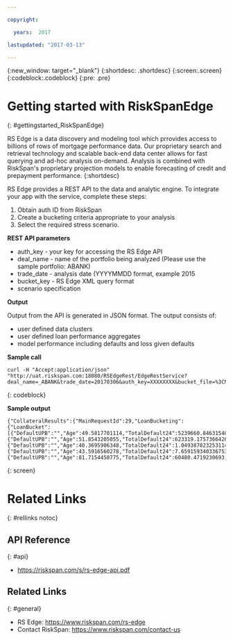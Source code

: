 ```yaml
---

copyright:

  years:  2017

lastupdated: "2017-03-13"

---
```


{:new_window: target="_blank"}
{:shortdesc: .shortdesc}
{:screen:.screen}
{:codeblock:.codeblock}
{:pre: .pre}

# Getting started with RiskSpanEdge
{: #gettingstarted_RiskSpanEdge}

RS Edge is a data discovery and modeling tool which prrovides access to billions of rows of mortgage performance data.  Our proprietary search and retrieval technology and scalable back-end data center allows for fast querying and ad-hoc analysis on-demand. Analysis is combined with RiskSpan's proprietary projection models to enable forecasting of credit and prepayment performance.
{:shortdesc}


RS Edge provides a REST API to the data and analytic engine. To integrate your app with the service, complete these steps: 
1. Obtain auth ID from RiskSpan
2. Create a bucketing criteria appropriate to your analysis
3. Select the required stress scenario.


**REST API parameters**

* auth_key - your key for accessing the RS Edge API
* deal_name - name of the portfolio being analyzed (Please use the sample portfolio: ABANK)
* trade_date - analysis date (YYYYMMDD format, example 2015 
* bucket_key - RS Edge XML query format
* scenario specification


**Output**

Output from the API is generated in JSON format. The output consists of:
* user defined data clusters
* user defined loan performance aggregates
* model performance including defaults and loss given defaults


**Sample call**

```
curl -H "Accept:application/json" "http://uat.riskspan.com:18080/RSEdgeRest/EdgeRestService?deal_name=_ABANK&trade_date=20170306&auth_key=XXXXXXXX&bucket_file=%3CNewBucketingFile%3E%3CDataset%20Value=%22_ABANK%22%20/%3E%3CBucket%20Type=%22FactorDate%22%20Min=%2220150301%22%20Max=%2220150301%22%20Step=%221%22%20/%3E%3CBucket%20Type=%22property_type%22%20Value=%22Condo~MH~PUD~SF~Townhouse%22%20FilterFlag=%221%22%20/%3E%3CResultset%20Value=%22ScenarioSevereStress%22/%3E%3C/NewBucketingFile%3E"
```
{: codeblock}


**Sample output** 

```
{"CollateralResults":{"MainRequestId":29,"LoanBucketing":{"LoanBucket":[{"DefaultUPB":"","Age":49.5817701114,"TotalDefault24":5239660.846315403,"KEY":"property_type_Bucket:Condo;FactorDate_Bucket:20150301","CurrentLTV":70.211543808,"AccountingUPB":7.575858368699983E8,"UPB":7.812104422499987E8,"DefaultUPBHistory":158592.6,"TotalDefault18":4216080.821061679,"TotalLoss24":1141830.3249466524,"ClusterName":"property_type_Bucket:Condo;FactorDate_Bucket:20150301","FICO":749.1648220001,"ObservedMDR":0.0341730639,"FactorDate":20150301,"LoanCount":5976,"WAC":4.2137057386,"DTI":35.1076264353,"NetLossHistory":23788.89,"WAM":59002.5249677329,"TotalDefault12":2901339.8170057754,"LTV":73.1464876249,"TotalLoss12":635203.8887912369,"NetLoss":"","RSModelMDR":0.0341730639,"AvgOrigUPB":258539.2533785137,"AvgLoanSize":190771.7807692304,"TotalLoss18":920717.5750741911},{"DefaultUPB":"","Age":51.8543205055,"TotalDefault24":623319.1757366426,"KEY":"property_type_Bucket:MH;FactorDate_Bucket:20150301","CurrentLTV":70.4936404906,"AccountingUPB":7.401843491999997E7,"UPB":7.492019342999998E7,"DefaultUPBHistory":0,"TotalDefault18":501312.9897102259,"TotalLoss24":156307.3429592932,"ClusterName":"property_type_Bucket:MH;FactorDate_Bucket:20150301","FICO":747.2270057512,"ObservedMDR":0.0414980368,"FactorDate":20150301,"LoanCount":903,"WAC":5.2590835966,"DTI":32.7015737166,"NetLossHistory":0,"WAM":308.1426454657,"TotalDefault12":344770.4825940511,"LTV":73.7041292784,"TotalLoss12":86748.1884397957,"NetLoss":"","RSModelMDR":0.0414980368,"AvgOrigUPB":99946.8438538206,"AvgLoanSize":90483.3253985507,"TotalLoss18":125907.7080114835},{"DefaultUPB":"","Age":40.3695906348,"TotalDefault24":1.049387823253114E7,"KEY":"property_type_Bucket:PUD;FactorDate_Bucket:20150301","CurrentLTV":71.9424434169,"AccountingUPB":1.0498331513999982E9,"UPB":1.1107022006099968E9,"DefaultUPBHistory":0,"TotalDefault18":8471277.863649497,"TotalLoss24":2910363.9010554748,"ClusterName":"property_type_Bucket:PUD;FactorDate_Bucket:20150301","FICO":744.0622837872,"ObservedMDR":0.0500890316,"FactorDate":20150301,"LoanCount":7218,"WAC":3.9603496885,"DTI":34.5479326682,"NetLossHistory":0,"WAM":66501.9399381329,"TotalDefault12":5851712.095593094,"LTV":72.6774347719,"TotalLoss12":1633464.9969775411,"NetLoss":"","RSModelMDR":0.0500890316,"AvgOrigUPB":286000.3628387367,"AvgLoanSize":227556.2795759059,"TotalLoss18":2356406.622838099},{"DefaultUPB":"","Age":43.5916560278,"TotalDefault24":7.659159340336753E7,"KEY":"property_type_Bucket:SF;FactorDate_Bucket:20150301","CurrentLTV":71.3455613499,"AccountingUPB":1.021189617428996E10,"UPB":1.0609986181109943E10,"DefaultUPBHistory":2949542.88,"TotalDefault18":6.1695010728328355E7,"TotalLoss24":1.9602355488633364E7,"ClusterName":"property_type_Bucket:SF;FactorDate_Bucket:20150301","FICO":743.1691956938,"ObservedMDR":0.0372320171,"FactorDate":20150301,"LoanCount":76608,"WAC":4.2119802683,"DTI":34.0645681747,"NetLossHistory":494471.81342607,"WAM":31340.530061734,"TotalDefault12":4.250818676002976E7,"LTV":72.6075491053,"TotalLoss12":1.094397736820458E7,"NetLoss":"","RSModelMDR":0.0372320171,"AvgOrigUPB":229951.8370982141,"AvgLoanSize":176691.749618804,"TotalLoss18":1.583269852690098E7},{"DefaultUPB":"","Age":81.7154450775,"TotalDefault24":60480.4719230693,"KEY":"property_type_Bucket:Townhouse;FactorDate_Bucket:20150301","CurrentLTV":81.642572334,"AccountingUPB":1326513.9000000001,"UPB":1326513.9000000001,"DefaultUPBHistory":0,"TotalDefault18":48766.236758781,"TotalLoss24":16602.2375726766,"ClusterName":"property_type_Bucket:Townhouse;FactorDate_Bucket:20150301","FICO":679.1200408982,"ObservedMDR":0.2271401022,"FactorDate":20150301,"LoanCount":21,"WAC":5.0359240977,"DTI":38.6068318138,"NetLossHistory":0,"WAM":278.2845549225,"TotalDefault12":33636.1614003823,"LTV":76.2428302637,"TotalLoss12":9243.1512135128,"NetLoss":"","RSModelMDR":0.2271401022,"AvgOrigUPB":182723.0271428571,"AvgLoanSize":147390.4333333333,"TotalLoss18":13393.2366039848}]}}}
```
{: screen}


# Related Links
{: #rellinks notoc}

## API Reference
{: #api}

*  https://riskspan.com/s/rs-edge-api.pdf


## Related Links
{: #general}

* RS Edge: https://www.riskspan.com/rs-edge
* Contact RiskSpan: https://www.riskspan.com/contact-us
